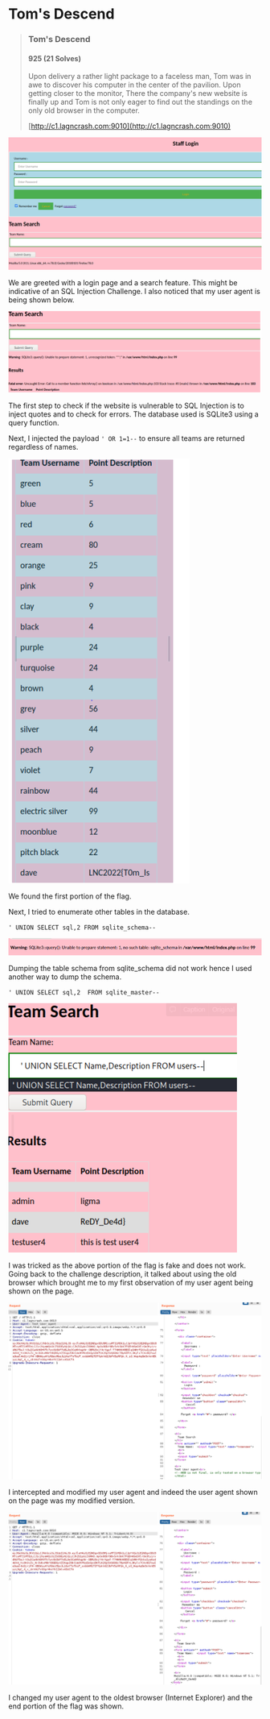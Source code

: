 # Tom's Descend

> ### Tom's Descend
>
> #### 925 (21 Solves)
>
> Upon delivery a rather light package to a faceless man, Tom was in awe to discover his computer in the center of the pavilion. Upon getting closer to the monitor, There the company's new website is finally up and Tom is not only eager to find out the standings on the only old browser in the computer.
>
> [http://c1.lagncrash.com:9010](http://c1.lagncrash.com:9010)

![](<../../.gitbook/assets/image (20).png>)

We are greeted with a login page and a search feature. This might be indicative of an SQL Injection Challenge. I also noticed that my user agent is being shown below.

![](<../../.gitbook/assets/image (23).png>)

The first step to check if the website is vulnerable to SQL Injection is to inject quotes and to check for errors. The database used is SQLite3 using a query function.

Next, I injected the payload `' OR 1=1--` to ensure all teams are returned regardless of names.

![](<../../.gitbook/assets/image (21).png>)

We found the first portion of the flag.

Next, I tried to enumerate other tables in the database.

```
' UNION SELECT sql,2 FROM sqlite_schema-- 
```

![](<../../.gitbook/assets/image (28).png>)

Dumping the table schema from sqlite\_schema did not work hence I used another way to dump the schema.

```
' UNION SELECT sql,2  FROM sqlite_master--
```

![](<../../.gitbook/assets/image (3).png>)

I was tricked as the above portion of the flag is fake and does not work. Going back to the challenge description, it talked about using the old browser which brought me to my first observation of my user agent being shown on the page.

![](<../../.gitbook/assets/image (31).png>)

I intercepted and modified my user agent and indeed the user agent shown on the page was my modified version.

![](<../../.gitbook/assets/image (9).png>)

I changed my user agent to the oldest browser (Internet Explorer) and the end portion of the flag was shown.

